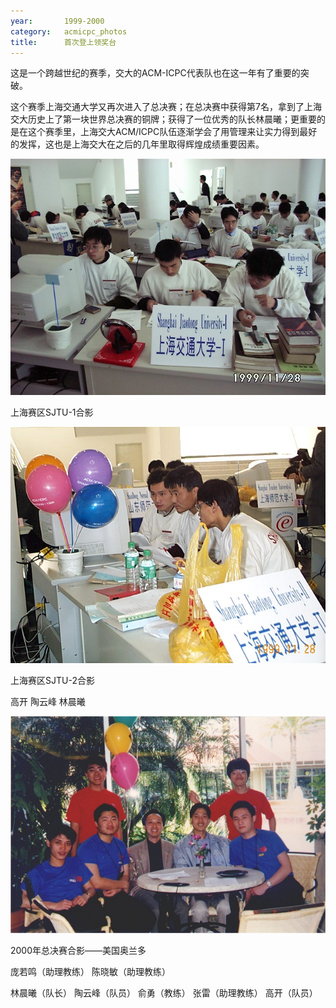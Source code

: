 ```yaml
---
year:		1999-2000
category:	acmicpc_photos
title:		首次登上领奖台
---
```

<p>这是一个跨越世纪的赛季，交大的ACM-ICPC代表队也在这一年有了重要的突破。</p>

<p>这个赛季上海交通大学又再次进入了总决赛；在总决赛中获得第7名，拿到了上海交大历史上了第一块世界总决赛的铜牌；获得了一位优秀的队长林晨曦；更重要的是在这个赛季里，上海交大ACM/ICPC队伍逐渐学会了用管理来让实力得到最好的发挥，这也是上海交大在之后的几年里取得辉煌成绩重要因素。</p>

<p><img src="/images/acmicpc/1999/1999shanghai_1.jpg" alt="ACM"></p>

<p>上海赛区SJTU-1合影</p>

<p><img src="/images/acmicpc/1999/1999shanghai_2.jpg" alt="ACM"></p>

<p>上海赛区SJTU-2合影</p>

<p>高开   陶云峰  林晨曦</p>

<p><img src="/images/acmicpc/1999/2000finalt.jpg" alt="ACM"></p>

<p>2000年总决赛合影——美国奥兰多</p>

<p>庞若鸣（助理教练） 陈晓敏（助理教练）</p>

<p>林晨曦（队长） 陶云峰（队员） 俞勇（教练） 张雷（助理教练） 高开（队员）</p>
